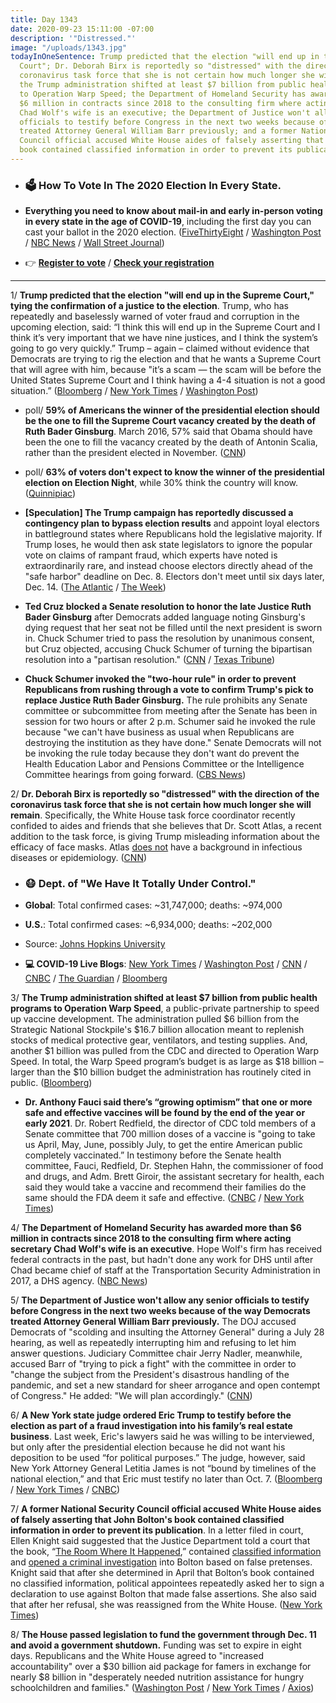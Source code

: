 ```yaml
---
title: Day 1343
date: 2020-09-23 15:11:00 -07:00
description: '"Distressed."'
image: "/uploads/1343.jpg"
todayInOneSentence: Trump predicted that the election "will end up in the Supreme
  Court"; Dr. Deborah Birx is reportedly so "distressed" with the direction of the
  coronavirus task force that she is not certain how much longer she will remain;
  the Trump administration shifted at least $7 billion from public health programs
  to Operation Warp Speed; the Department of Homeland Security has awarded more than
  $6 million in contracts since 2018 to the consulting firm where acting secretary
  Chad Wolf's wife is an executive; the Department of Justice won't allow any senior
  officials to testify before Congress in the next two weeks because of the way Democrats
  treated Attorney General William Barr previously; and a former National Security
  Council official accused White House aides of falsely asserting that John Bolton's
  book contained classified information in order to prevent its publication.
---
```


* ### 🗳 How To Vote In The 2020 Election In Every State.

* **Everything you need to know about mail-in and early in-person voting in every state in the age of COVID-19**, including the first day you can cast your ballot in the 2020 election. ([FiveThirtyEight](https://projects.fivethirtyeight.com/how-to-vote-2020/) / [Washington Post](https://www.washingtonpost.com/elections/2020/how-to-vote/) / [NBC News](https://www.nbcnews.com/specials/plan-your-vote-state-by-state-guide-voting-by-mail-early-in-person-voting-election/index.html?cid=bc_npd_nn_ms_np-1_200816) / [Wall Street Journal](https://www.wsj.com/articles/how-to-vote-by-mail-in-every-state-11597840923))

* 👉 **[Register to vote](https://www.vote.org/register-to-vote/)** / **[Check your registration](https://www.vote.org/am-i-registered-to-vote/)**

---

1/ **Trump predicted that the election "will end up in the Supreme Court," tying the confirmation of a justice to the election**. Trump, who has repeatedly and baselessly warned of voter fraud and corruption in the upcoming election, said: “I think this will end up in the Supreme Court and I think it’s very important that we have nine justices, and I think the system’s going to go very quickly.” Trump – again – claimed without evidence that Democrats are trying to rig the election and that he wants a Supreme Court that will agree with him, because "it’s a scam — the scam will be before the United States Supreme Court and I think having a 4-4 situation is not a good situation.” ([Bloomberg](https://www.bloomberg.com/news/articles/2020-09-23/trump-says-supreme-court-needs-ninth-justice-to-decide-election?sref=MIBMEEoj) / [New York Times](https://www.nytimes.com/live/2020/09/23/us/trump-vs-biden?action=click&module=Top%20Stories&pgtype=Homepage#trump-supreme-court-election-day) / [Washington Post](https://www.washingtonpost.com/elections/2020/09/23/trump-biden-supreme-court-live-updates/))

* poll/ **59% of Americans the winner of the presidential election should be the one to fill the Supreme Court vacancy created by the death of Ruth Bader Ginsburg**. March 2016, 57% said that Obama should have been the one to fill the vacancy created by the death of Antonin Scalia, rather than the president elected in November. ([CNN](https://www.cnn.com/2020/09/23/politics/cnn-poll-supreme-court-appointment/index.html))

* poll/ **63% of voters don't expect to know the winner of the presidential election on Election Night**, while 30% think the country will know. ([Quinnipiac](https://poll.qu.edu/national/release-detail?ReleaseID=3674))

* **\[Speculation\] The Trump campaign has reportedly discussed a contingency plan to bypass election results** and appoint loyal electors in battleground states where Republicans hold the legislative majority. If Trump loses, he would then ask state legislators to ignore the popular vote on claims of rampant fraud, which experts have noted is extraordinarily rare, and instead choose electors directly ahead of the "safe harbor" deadline on Dec. 8. Electors don't meet until six days later, Dec. 14. ([The Atlantic](https://www.theatlantic.com/magazine/archive/2020/11/what-if-trump-refuses-concede/616424/) / [The Week](https://theweek.com/speedreads/939191/trump-campaign-reportedly-discussing-contingency-plans-bypass-election-results))

* **Ted Cruz blocked a Senate resolution to honor the late Justice Ruth Bader Ginsburg** after Democrats added language noting Ginsburg's dying request that her seat not be filled until the next president is sworn in. Chuck Schumer tried to pass the resolution by unanimous consent, but Cruz objected, accusing Chuck Schumer of turning the bipartisan resolution into a "partisan resolution." ([CNN](https://www.cnn.com/2020/09/23/politics/ruth-bader-ginsburg-senate-resolution-schumer-cruz/index.html) / [Texas Tribune](https://www.texastribune.org/2020/09/22/ted-cruz-supreme-court/))

* **Chuck Schumer invoked the "two-hour rule" in order to prevent Republicans from rushing through a vote to confirm Trump's pick to replace Justice Ruth Bader Ginsburg.** The rule prohibits any Senate committee or subcommittee from meeting after the Senate has been in session for two hours or after 2 p.m. Schumer said he invoked the rule because "we can't have business as usual when Republicans are destroying the institution as they have done." Senate Democrats will not be invoking the rule today because they don't want do prevent the Health Education Labor and Pensions Committee or the Intelligence Committee hearings from going forward. ([CBS News](https://www.cbsnews.com/news/schumer-invokes-rule-to-block-senate-committee-hearings/))

2/ **Dr. Deborah Birx is reportedly so "distressed" with the direction of the coronavirus task force that she is not certain how much longer she will remain**. Specifically, the White House task force coordinator recently confided to aides and friends that she believes that Dr. Scott Atlas, a recent addition to the task force, is giving Trump misleading information about the efficacy of face masks. Atlas [does not](https://whatthefuckjusthappenedtoday.com/2020/08/31/day-1320/#2-trump%E2%80%99s-newest-coronavirus-task-fo) have a background in infectious diseases or epidemiology. ([CNN](https://www.cnn.com/2020/09/23/politics/deborah-birx-white-house-task-force/index.html))

* ### 😷 Dept. of "We Have It Totally Under Control."

* **Global**: Total confirmed cases: \~31,747,000; deaths: \~974,000

* **U.S.**: Total confirmed cases: \~6,934,000; deaths: \~202,000

* Source: [Johns Hopkins University](https://coronavirus.jhu.edu/map.html)

* **💻 COVID-19 Live Blogs**: [New York Times](https://www.nytimes.com/2020/09/23/world/covid-19-coronavirus.html?action=click&module=Top%20Stories&pgtype=Homepage) / [Washington Post](https://www.washingtonpost.com/nation/2020/09/23/coronavirus-covid-live-updates-us/) / [CNN](https://www.cnn.com/world/live-news/coronavirus-pandemic-09-23-20-intl/index.html) / [CNBC](https://www.cnbc.com/2020/09/23/coronavirus-live-updates.html) / [The Guardian](https://www.theguardian.com/us-news/live/2020/sep/23/joe-biden-campaign-north-carolina-donald-trump-covid-coronavirus-supreme-court-us-politics-live) / [Bloomberg](https://www.bloomberg.com/news/articles/2020-09-22/u-s-deaths-top-200-000-u-k-imposes-new-limits-virus-update?srnd=premium)

3/ **The Trump administration shifted at least $7 billion from public health programs to Operation Warp Speed**, a public-private partnership to speed up vaccine development. The administration pulled $6 billion from the Strategic National Stockpile's $16.7 billion allocation meant to replenish stocks of medical protective gear, ventilators, and testing supplies. And, another $1 billion was pulled from the CDC and directed to Operation Warp Speed. In total, the Warp Speed program’s budget is as large as $18 billion – larger than the $10 billion budget the administration has routinely cited in public. ([Bloomberg](https://www.bloomberg.com/news/articles/2020-09-23/how-much-is-the-trump-administration-spending-on-a-vaccine?srnd=politics-vp&sref=MIBMEEoj))

* **Dr. Anthony Fauci said there’s “growing optimism” that one or more safe and effective vaccines will be found by the end of the year or early 2021**. Dr. Robert Redfield, the director of CDC told members of a Senate committee that 700 million doses of a vaccine is "going to take us April, May, June, possibly July, to get the entire American public completely vaccinated.” In testimony before the Senate health committee, Fauci, Redfield, Dr. Stephen Hahn, the commissioner of food and drugs, and Adm. Brett Giroir, the assistant secretary for health, each said they would take a vaccine and recommend their families do the same should the FDA deem it safe and effective. ([CNBC](https://www.cnbc.com/2020/09/23/coronavirus-vaccine-fauci-tells-congress-it-may-take-time.html) / [New York Times](https://www.nytimes.com/2020/09/23/world/covid-19-coronavirus.html?action=click&module=Top%20Stories&pgtype=Homepage#link-5f8bf6ec))

4/ **The Department of Homeland Security has awarded more than $6 million in contracts since 2018 to the consulting firm where acting secretary Chad Wolf's wife is an executive**. Hope Wolf's firm has received federal contracts in the past, but hadn't done any work for DHS until after Chad became chief of staff at the Transportation Security Administration in 2017, a DHS agency. ([NBC News](https://www.nbcnews.com/politics/national-security/dhs-awarded-6-million-contracts-firm-where-acting-secretary-wolf-n1240773))

5/ **The Department of Justice won't allow any senior officials to testify before Congress in the next two weeks because of the way Democrats treated Attorney General William Barr previously.** The DOJ accused Democrats of "scolding and insulting the Attorney General" during a July 28 hearing, as well as repeatedly interrupting him and refusing to let him answer questions. Judiciary Committee chair Jerry Nadler, meanwhile, accused Barr of "trying to pick a fight" with the committee in order to "change the subject from the President's disastrous handling of the pandemic, and set a new standard for sheer arrogance and open contempt of Congress." He added: "We will plan accordingly." ([CNN](https://www.cnn.com/2020/09/23/politics/doj-refuse-officials-judiciary-committee-hearings/index.html))

6/ **A New York state judge ordered Eric Trump to testify before the election as part of a fraud investigation into his family’s real estate business**. Last week, Eric's lawyers said he was willing to be interviewed, but only after the presidential election because he did not want his deposition to be used “for political purposes.” The judge, however, said New York Attorney General Letitia James is not “bound by timelines of the national election,” and that Eric must testify no later than Oct. 7. ([Bloomberg](https://www.bloomberg.com/news/articles/2020-09-23/eric-trump-ordered-to-sit-for-n-y-deposition-before-election?sref=MIBMEEoj) / [New York Times](https://www.nytimes.com/2020/09/23/nyregion/eric-trump-investigation-election.html) / [CNBC](https://www.cnbc.com/2020/09/23/trump-subpoena-court-arguments-on-new-york-investigation-.html))

7/ **A former National Security Council official accused White House aides of falsely asserting that John Bolton's book contained classified information in order to prevent its publication**. In a letter filed in court, Ellen Knight said suggested that the Justice Department told a court that the book, “[The Room Where It Happened](https://amzn.to/3mLTEE6),” contained [classified information](https://whatthefuckjusthappenedtoday.com/2020/06/16/day-1244/#4-the-trump-administration-sued-form) and [opened a criminal investigation](https://whatthefuckjusthappenedtoday.com/2020/09/15/day-1335/#1-the-justice-department-opened-a-cr) into Bolton based on false pretenses. Knight said that after she determined in April that Bolton’s book contained no classified information, political appointees repeatedly asked her to sign a declaration to use against Bolton that made false assertions. She also said that after her refusal, she was reassigned from the White House. ([New York Times](https://www.nytimes.com/2020/09/23/us/politics/john-bolton-book-review-process.html))

8/ **The House passed legislation to fund the government through Dec. 11 and avoid a government shutdown.** Funding was set to expire in eight days. Republicans and the White House agreed to "increased accountability" over a $30 billion aid package for famers in exchange for nearly $8 billion in "desperately needed nutrition assistance for hungry schoolchildren and families." ([Washington Post](https://www.washingtonpost.com/us-policy/2020/09/22/congress-white-house-shutdown-stimulus/) / [New York Times](https://www.nytimes.com/2020/09/22/us/politics/house-short-term-bill.html) / [Axios](https://www.axios.com/house-passes-short-term-funding-bill-9d600537-bcc8-4abe-b55d-483d06d4e95c.html))